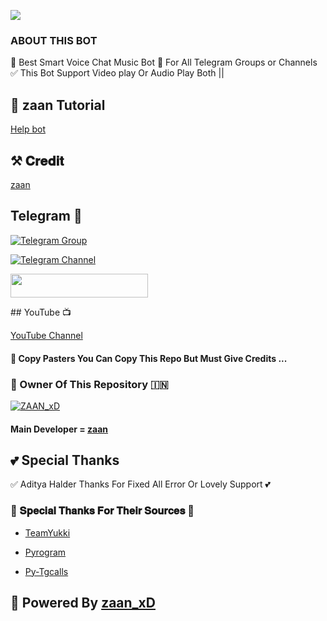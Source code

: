 <img src="https://telegra.ph//file/e9fd6359604087539d228.jpg"></p>

### ABOUT THIS BOT

🥀 Best Smart Voice Chat Music Bot 📢 For All Telegram Groups or Channels ✅ This Bot Support Video play Or Audio Play Both ||

## 🥀 zaan Tutorial

[Help bot ]( https://youtu.be/vXzOvfde6d8 )

## ⚒️ 𝐂𝐫𝐞𝐝𝐢𝐭

[zaan]( https://t.me/zaan_xDT )

## Telegram 🏪

[![Telegram Group](https://img.shields.io/badge/Telegram-Group-brightgreen)]( https://t.me/zoly_suport )

[![Telegram Channel](https://img.shields.io/badge/Telegram-Channel-brightgreen)]( https://t.me/zoly_suportt )

<p align="left"><a href="https://heroku.com/deploy?template=https://github.com/Hima-xd/Hima_music"> <img src="https://img.shields.io/badge/Deploy%20To%20Heroku-black?style=for-the-badge&logo=heroku" width="220" height="38.45"/></a></p>
## YouTube 📺

[YouTube Channel]( https://youtube.com/@zaan_xD )

#### 🥺 Copy Pasters You Can Copy This Repo But Must Give Credits ...

### 🌷 Owner Of This Repository 🇮🇳

[![ZAAN_xD](https://telegra.ph//file/46cf4e14ca05b5ce4831f.jpg)]( https://t.me/zaan_xDT )

#### Main Developer = [zaan]( https://t.me/zaan_xDT )

## 💕 Special Thanks

✅ Aditya Halder Thanks For Fixed All Error Or Lovely Support 💕

### 🥳 𝐒𝐩𝐞𝐜𝐢𝐚𝐥 𝐓𝐡𝐚𝐧𝐤𝐬 𝐅𝐨𝐫 𝐓𝐡𝐞𝐢𝐫 𝐒𝐨𝐮𝐫𝐜𝐞𝐬 🥳

- [TeamYukki](https://github.com/teamyukki)

- [Pyrogram](https://github.com/pyrogram/pyrogram)

- [Py-Tgcalls](https://github.com/pytgcalls/pytgcalls)

## 🥀 Powered By [zaan_xD]( https://t.me/zaan_xDT )



